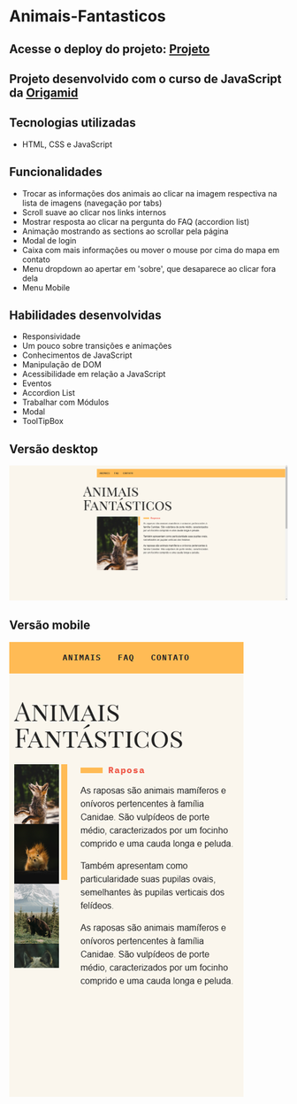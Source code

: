 # Animais-Fantasticos

## Acesse o deploy do projeto: [Projeto](https://animais-fantasticos-victor.vercel.app/)

## Projeto desenvolvido com o curso de JavaScript da [Origamid](https://www.origamid.com/)

## Tecnologias utilizadas
- HTML, CSS e JavaScript

## Funcionalidades
- Trocar as informações dos animais ao clicar na imagem respectiva na lista de imagens (navegação por tabs)
- Scroll suave ao clicar nos links internos
- Mostrar resposta ao clicar na pergunta do FAQ (accordion list)
- Animação mostrando as sections ao scrollar pela página
- Modal de login
- Caixa com mais informações ou mover o mouse por cima do mapa em contato
- Menu dropdown ao apertar em 'sobre', que desaparece ao clicar fora dela
- Menu Mobile

## Habilidades desenvolvidas
- Responsividade 
- Um pouco sobre transições e animações
- Conhecimentos de JavaScript
- Manipulação de DOM
- Acessibilidade em relação a JavaScript
- Eventos
- Accordion List
- Trabalhar com Módulos
- Modal
- ToolTipBox

## Versão desktop
![Foto projeto](./projeto-desktop.png)

## Versão mobile
![Foto projeto](./projeto-mobile.png)


